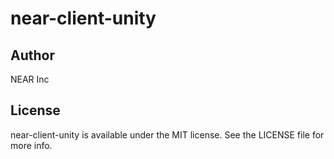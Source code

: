 # near-client-unity

## Author

NEAR Inc

## License

near-client-unity is available under the MIT license. See the LICENSE file for more info.
